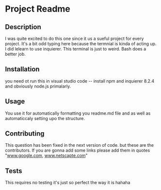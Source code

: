 
  # Project Readme
  
  ## Description
  I was quite excited to do this one since it us a sueful project for every project. It's a bit odd typing here because the termnial is kinda of acting up.  I did lelearn to use  inquierer. This terminal is just to weird. Bash does a better job.
  
  ## Installation
  you need ot run this in visual studio code -- install npm and  inquierer 8.2.4 and obviously node.js primalarly.
  
  ## Usage
  You use it for automatically formatting you readme.md file and as well as automaticcaly setting upo the structure.
  
  ## Contributing
  This question has been fixed in the next version of code. but these are the contributors. If you are gonna add some links please add them in quotes "www.google.com, www.netscapte.com"
  
  ## Tests
  This requires no testing it's just so perfect the way it is hahaha
  